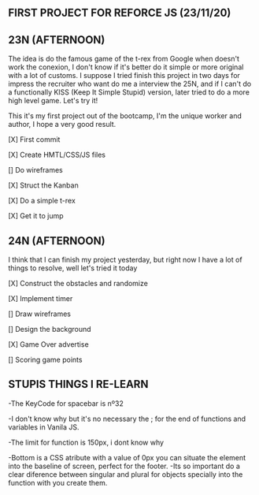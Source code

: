 ## FIRST PROJECT FOR REFORCE JS (23/11/20)

## 23N (AFTERNOON)

The idea is do the famous game of the t-rex from Google when doesn't work the conexion, I don't know if it's better do it simple or more original with a lot of customs. I suppose I tried finish this project in two days for impress the recruiter who want do me a interview the 25N, and if I can't do a functionally KISS (Keep It Simple Stupid) version, later tried to do a more high level game. Let's try it!

This it's my first project out of the bootcamp, I'm the unique worker and author, I hope a very good result.

[X] First commit

[X] Create HMTL/CSS/JS files

[] Do wireframes

[X] Struct the Kanban

[X] Do a simple t-rex

[X] Get it to jump

## 24N (AFTERNOON)

I think that I can finish my project yesterday, but right now I have a lot of things to resolve, well let's tried it today

[X] Construct the obstacles and randomize

[X] Implement timer

[] Draw wireframes

[] Design the background

[X] Game Over advertise

[] Scoring game points

## STUPIS THINGS I RE-LEARN

-The KeyCode for spacebar is nº32

-I don't know why but it's no necessary the ; for the end of functions and variables in Vanila JS.

-The limit for function is 150px, i dont know why

-Bottom is a CSS atribute with a value of 0px you can situate the element into the baseline of screen, perfect for the footer.
-Its so important do a clear diference between singular and plural for objects specially into the function with you create them.
